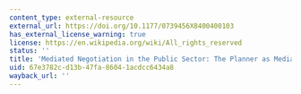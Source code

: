 ```yaml
---
content_type: external-resource
external_url: https://doi.org/10.1177/0739456X8400400103
has_external_license_warning: true
license: https://en.wikipedia.org/wiki/All_rights_reserved
status: ''
title: 'Mediated Negotiation in the Public Sector: The Planner as Mediator'
uid: 67e3782c-d13b-47fa-8604-1acdcc6434a8
wayback_url: ''
---
```


